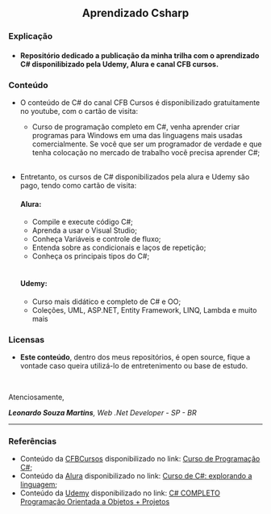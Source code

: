 <h2 align="center">Aprendizado Csharp</h2>

<div>
<h3>Explicação</h3><h4>

- Repositório dedicado a publicação da minha trilha com o aprendizado C# disponilibizado pela Udemy, Alura e canal CFB cursos.</h3>
</div>
<div>
<h3>Conteúdo</h3>
  
- O conteúdo de C# do canal CFB Cursos é disponibilizado gratuitamente no youtube, com o cartão de visita: <br> 
  - Curso de programação completo em C#, venha aprender criar programas para Windows em uma das linguagens mais usadas comercialmente. Se você que ser um programador de verdade e que tenha colocação no mercado de trabalho você precisa aprender C#;<br>
  <br>
- Entretanto, os cursos de C# disponibilizados pela alura e Udemy são pago, tendo como cartão de visita:<br><h4>Alura:</h4>
  - Compile e execute código C#;<br>
  - Aprenda a usar o Visual Studio;<br>
  - Conheça Variáveis e controle de fluxo;<br>
  - Entenda sobre as condicionais e laços de repetição;<br>
  - Conheça os principais tipos do C#;<br>
  <br>
  <h4>Udemy:</h4>
  
  - Curso mais didático e completo de C# e OO;
  - Coleções, UML, ASP.NET, Entity Framework, LINQ, Lambda e muito mais

</div>
<div>

</div>
<div>
<h3>Licensas</h3>

- <strong>Este conteúdo</strong>, dentro dos meus repositórios, é open source, fique a vontade caso queira utilizá-lo de entretenimento ou base de estudo.
</div>
<br>
<div>
<p>Atenciosamente,</p>
<p><i><strong>Leonardo Souza Martins</strong>, Web .Net Developer - SP - BR</i></p>
</div>
<hr />
<div>
<h3>Referências</h3><p>

- Conteúdo da <a href="https://www.youtube.com/@cfbcursos">CFBCursos</a> disponibilizado no link: <a href="https://www.youtube.com/playlist?list=PLx4x_zx8csUglgKTmgfVFEhWWBQCasNGi">Curso de Programação C#</a>;<br>
- Conteúdo da <a href="https://www.alura.com.br">Alura</a> disponibilizado no link: <a href="https://cursos.alura.com.br/course/csharp-iniciando-linguagem">Curso de C#: explorando a linguagem</a>;
- Conteúdo da <a href="https://www.udemy.com/">Udemy</a> disponibilizado no link: <a href="https://www.udemy.com/course/programacao-orientada-a-objetos-csharp">C# COMPLETO Programação Orientada a Objetos + Projetos</a></p>
</div>


